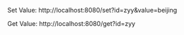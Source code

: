 Set Value:
http://localhost:8080/set?id=zyy&value=beijing

Get Value:
http://localhost:8080/get?id=zyy